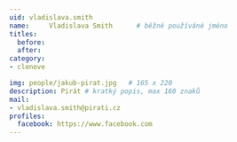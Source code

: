 ```yaml
---
uid: vladislava.smith
name:     Vladislava Smith  	# běžně používáné jméno
titles:
  before: 
  after:
category:
- clenove

img: people/jakub-pirat.jpg   # 165 x 220
description: Pirát # kratký popis, max 160 znaků
mail:
- vladislava.smith@pirati.cz
profiles:
  facebook: https://www.facebook.com
---
```

